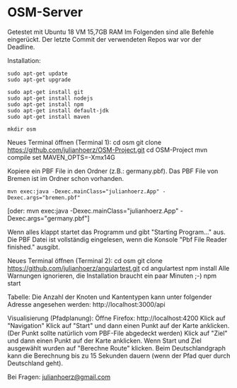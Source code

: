 # OSM-Server

Getestet mit Ubuntu 18 VM 15,7GB RAM
Im Folgenden sind alle Befehle eingerückt. 
Der letzte Commit der verwendeten Repos war vor der Deadline. 

Installation:

    sudo apt-get update
    sudo apt-get upgrade

    sudo apt-get install git
    sudo apt-get install nodejs 
    sudo apt-get install npm 
    sudo apt-get install default-jdk
    sudo apt-get install maven

    mkdir osm





Neues Terminal öffnen (Terminal 1):
    cd osm
    git clone https://github.com/julianhoerz/OSM-Project.git
    cd OSM-Project
    mvn compile
    set MAVEN_OPTS=-Xmx14G

Kopiere ein PBF File in den Ordner (z.B.: germany.pbf).
Das PBF File von Bremen ist im Ordner schon vorhanden.

    mvn exec:java -Dexec.mainClass="julianhoerz.App" -Dexec.args="bremen.pbf"
[oder: mvn exec:java -Dexec.mainClass="julianhoerz.App" -Dexec.args="germany.pbf"]

Wenn alles klappt startet das Programm und gibt "Starting Program..." aus.
Die PBF Datei ist vollständig eingelesen, wenn die Konsole "Pbf File Reader finished." ausgibt. 






Neues Terminal öffnen (Terminal 2):
    cd osm
    git clone https://github.com/julianhoerz/angulartest.git
    cd angulartest
    npm install
Alle Warnungen ignorieren, die Installation braucht ein paar Minuten ;-)
    npm start





Tabelle:
Die Anzahl der Knoten und Kantentypen kann unter folgender Adresse angesehen werden:
http://localhost:3000/api





Visualisierung (Pfadplanung):
Öffne Firefox: http://localhost:4200
Klick auf "Navigation"
Klick auf "Start" und dann einen Punkt auf der Karte anklicken. (Der Punkt sollte natürlich vom PBF-File abgedeckt werden)
Klick auf "Ziel" und dann einen Punkt auf der Karte anklicken.
Wenn Start und Ziel ausgewählt wurden auf "Berechne Route" klicken.
Beim Deutschlandgraph kann die Berechnung bis zu 15 Sekunden dauern (wenn der Pfad quer durch Deutschland geht).



Bei Fragen: 
julianhoerz@gmail.com











